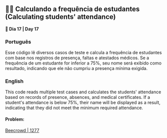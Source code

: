 <h2>🧑‍🎓 Calculando a frequência de estudantes (Calculating students' attendance)</h2>

<p><strong>📌 Dia 17 | Day 17</strong></p>

<h3>Português</h3>
<p>Esse código lê diversos casos de teste e calcula a frequência de estudantes com base nos registros de presença, faltas e atestados médicos. Se a frequência de um estudante for inferior a 75%, seu nome será exibido como resultado, indicando que ele não cumpriu a presença mínima exigida.</p>

<h3>English</h3>
<p>This code reads multiple test cases and calculates the students' attendance based on records of presence, absences, and medical certificates. If a student's attendance is below 75%, their name will be displayed as a result, indicating that they did not meet the minimum required attendance.</p>

<h4>Problem:</h4>
<a href="https://www.beecrowd.com.br/judge/pt/problems/view/1277">Beecrowd | 1277</a>
